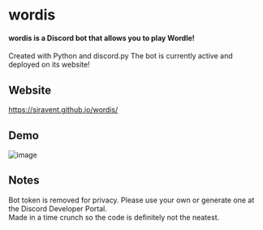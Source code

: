 # wordis
#### wordis is a Discord bot that allows you to play Wordle!
Created with Python and discord.py
The bot is currently active and deployed on its website!

## Website
https://siravent.github.io/wordis/

## Demo
![image](https://cdn.discordapp.com/attachments/808213206253961216/950527559794303036/wordle.gif)


## Notes
Bot token is removed for privacy. Please use your own or generate one at the Discord Developer Portal.\
Made in a time crunch so the code is definitely not the neatest.
